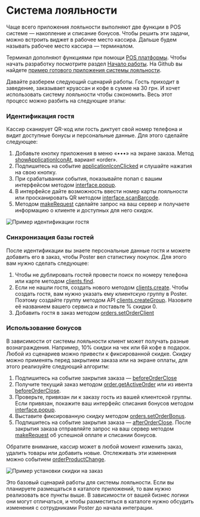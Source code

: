 # Система лояльности

Чаще всего приложения лояльности выполняют две функции в POS системе — накопление и списание бонусов. 
Чтобы решить эти задачи, можно встроить виджет в рабочее место кассира. 
Дальше будем называть рабочее место кассира — терминалом.

Терминал дополняют функциями при помощи [POS платформы](/docs/v3/pos/index). 
Чтобы начать разработку посмотрите раздел [Начало работы](/docs/v3/pos/start). 
На Github вы найдете [пример готового приложения системы лояльности](https://github.com/joinposter/pos-platform-boilerplate/tree/master/examples/loyalty).

Давайте разберем следующий сценарий работы. Гость приходит в заведение, заказывает круассан и кофе в сумме на 30 грн. 
И хочет использовать систему лояльности чтобы сэкономить. Весь этот процесс можно разбить на следующие этапы:


### Идентификация гостя

Кассир сканирует QR-код или гость диктует свой номер телефона и видит доступные бонусы и персональные данные. Для этого сделайте следующее:

1.  Добавьте кнопку приложения в меню «•••» на экране заказа. Метод [showApplicationIconAt](/docs/v3/pos/interfaces/interface-showApplicationIconAt), вариант «order».
2.  Подпишитесь на событие [applicationIconClicked](/docs/v3/pos/events/applicationIconClicked) и слушайте нажатия на свою кнопку.
3.  При срабатывании события, показывайте попап с вашим интерфейсом методом [interface.popup](/docs/v3/pos/interfaces/interface-popup).
4.  В интерфейсе дайте возможность ввести номер карты лояльности или просканировать QR методом [interface.scanBarcode](/docs/v3/pos/interfaces/interface-scanBarcode).
5.  Методом [makeRequest](/docs/v3/pos/requests/makeRequest) сделайте запрос на ваш сервер и получаете информацию о клиенте и доступных для него скидок.

<img src="/img/site/docs/loyalty-example-1.gif" alt="Пример идентификации гостя">

### Синхронизация базы гостей

После идентификации вы знаете персональные данные гостя и можете добавить его в заказ, чтобы Poster вел статистику покупок. 
Для этого вам нужно сделать следующее: 

1.  Чтобы не дублировать гостей провести поиск по номеру телефона или карте методом [clients.find](/docs/v3/pos/clients/clients-find).
2.  Если не нашли гостя, создать нового методом [clients.create](/docs/v3/pos/clients/clients-create). Чтобы создать гостя, вам нужно указать ему клиентскую группу в Poster. Поэтому создайте группу методом API [clients.createGroup](/docs/v3/web/clients/createGroup). Назовите её названием вашего сервиса и поставьте % скидки 0.
3.  Добавить гостя в заказ методом [orders.setOrderClient](/docs/v3/pos/orders/orders-setOrderClient)


### Использование бонусов

В зависимости от системы лояльности клиент может получать разные вознаграждения. 
Например, 10% скидки на чек или 6й кофе в подарок. Любой из сценариев можно привести к фиксированной скидке. 
Скидку можно применять перед закрытием заказа или на экране оплаты, для этого реализуйте следующий алгоритм:

1.  Подпишитесь на событие закрытия заказа — [beforeOrderClose](/docs/v3/pos/events/beforeOrderClose)
2.  Получите текущий заказ методом [order.getActiveOrder](/docs/v3/pos/orders/orders-getActive) или из ивента [beforeOrderClose](/docs/v3/pos/events/beforeOrderClose).
3.  Проверьте, привязан ли к заказу гость из вашей клиентской группы. Если привязан, покажите ваш интерфейс списания бонусов методом [interface.popup](/docs/v3/pos/interfaces/interface-popup).
4.  Выставите фиксированную скидку методом [orders.setOrderBonus](/docs/v3/pos/orders/orders-setOrderBonus).
5.  Подпишитесь на событие закрытия заказа — [afterOrderClose](/docs/v3/pos/events/afterOrderClose). После закрытия заказа отправляйте запрос на ваш сервер методом [makeRequest](/docs/v3/pos/requests/makeRequest) об успешной оплате и списании бонусов.

Обратите внимание, кассир может в любой момент изменить заказ, удалить товары или добавить новые. 
Отслеживать эти изменения можно событием [orderProductChange](/docs/v3/pos/events/orderProductChange).

<img src="/img/site/docs/loyalty-example-2.gif" alt="Пример установки скидки на заказ">

Это базовый сценарий работы для системы лояльности. Если вы планируете размещаться в каталоге приложений, то вам нужно реализовать все пункты выше. В зависимости от вашей бизнес логики они могут отличаться, и чтобы разместиться в каталоге нужно обсудить изменения с сотрудниками Poster до начала интеграции.



